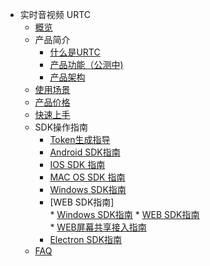 * 实时音视频 URTC
    * [概览](video/urtc/overview)
    * 产品简介
        * [什么是URTC](video/urtc/introduction/concept)
        * [产品功能（公测中)](video/urtc/introduction/functions)
        * [产品架构](video/urtc/introduction/structure)
    * [使用场景](video/urtc/scenario)
    * [产品价格](video/urtc/price)
    * [快速上手](video/urtc/quick)
    * SDK操作指南
        * [Token生成指导](video/urtc/sdk/token)
        * [Android SDK指南](video/urtc/sdk/android)
        * [IOS SDK 指南](video/urtc/sdk/ios)
        * [MAC OS SDK 指南](video/urtc/sdk/macos)
        * [Windows SDK指南](video/urtc/sdk/windows)
        * [WEB SDK指南]      
                       * [Windows SDK指南](video/urtc/sdk/windows)
                       * [WEB SDK指南](video/urtc/sdk/web/websdk)     
                       * [WEB屏幕共享接入指南](video/urtc/sdk/web/webscreenshare)       
        * [Electron SDK指南](video/urtc/sdk/electron)
    * [FAQ](video/urtc/faq)
    
    
   
   
    
        
